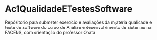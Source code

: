 # Ac1QualidadeETestesSoftware
Repósitorio para submeter exercício e avaliações da m;ateria qualidade e teste de software do curso de Análise e desenvolvimento de sistemas na FACENS, com orientação do professor Ohata
